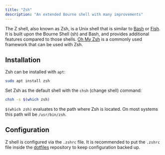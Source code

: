 ```yaml
---
title: "Zsh"
description: "An extended Bourne shell with many improvements"
---
```


The Z shell, also known as Zsh,
is a Unix shell that is similar to [Bash](bash) or [Fish](https://fishshell.com/).
It is built upon the Bourne Shell (sh) and Bash,
and provides additional features compared to those shells.
[Oh My Zsh](oh-my-zsh) is a commonly used framework that can be used with Zsh.

## Installation
Zsh can be installed with `apt`:

```sh
sudo apt install zsh
```

Set Zsh as the default shell with the `chsh` (change shell) command:

```sh
chsh -s $(which zsh)
```

`$(which zsh)` evaluates to the path where Zsh is located.
On most systems this path will be `/usr/bin/zsh`.

## Configuration
Z shell is configured via the `.zshrc` file. It is recommended to put
the `.zshrc` file inside the [dotfiles](dotfiles) repository to keep
configuration backed up.
